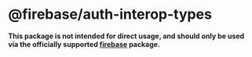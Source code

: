# @firebase/auth-interop-types

**This package is not intended for direct usage, and should only be used via the officially supported [firebase](https://www.npmjs.com/package/firebase) package.**
